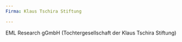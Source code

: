```yaml
---
Firma: Klaus Tschira Stiftung

---
```

EML Research gGmbH (Tochtergesellschaft der Klaus Tschira Stiftung)
